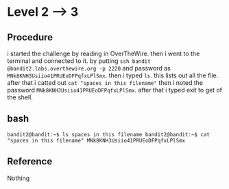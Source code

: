 # Level 2 --> 3

## Procedure
i started the challenge by reading in OverTheWire.
then i went to the terminal and connected to it.
by putting `ssh bandit @bandit2.labs.overthewire.org -p 2220` 
and password as `MNk8KNH3Usiio41PRUEoDFPqfxLPlSmx`.
then i typed `ls`. this lists out all the file.
after that i catted out `cat "spaces in this filename"`
then i noted the password `MNk8KNH3Usiio41PRUEoDFPqfxLPlSmx`.
after that i typed exit to get of the shell.


## bash
`bandit2@bandit:~$ ls
spaces in this filename
bandit2@bandit:~$ cat "spaces in this filename"
MNk8KNH3Usiio41PRUEoDFPqfxLPlSmx`

## Reference
Nothing
